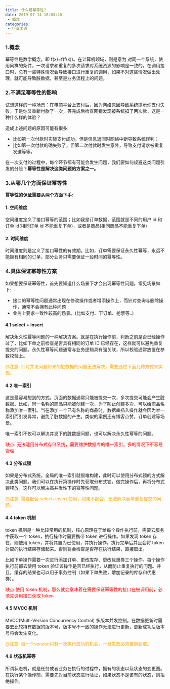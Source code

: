 ```yaml
---
title: 什么是幂等性?
date: 2019-07-14 18:03:40
 - 概念
categories:
 - 行业术语
---
```



### 1.概念
幂等性是数学概念，即 f(x)=f(f(x))。在计算机领域，则是意为 对同一个系统，使用同样的条件，一次请求和重复的多次请求对系统资源的影响是一致的。在调用接口时，总有一些特殊情况会导致接口进行重复的调用，如果不对这些情况做出处理，就可能导致脏数据，甚至是业务流程上的问题。

### 2.不满足幂等性的影响

试想这样的一种场景：在电商平台上支付后，因为网络原因导致系统提示你支付失败，于是你又重新付款了一次，等完成后检查网银发现被系统扣了两次款，这是一种什么样的体验？

造成上述问题的原因可能有很多:
- 比如第一次付款时实际支付成功，但是信息返回时网络中断导致系统误判；
- 比如第一次付款的确失败了，但第二次付款时发生意外，导致支付请求被重复发送等等。

在一次支付的过程中，每个环节都有可能会发生问题，我们要如何规避这类问题引发的分险？**幂等性是解决这类问题的方案之一。**

### 3.从哪几个方面保证幂等性

**幂等性的保证需要从两个方面下手:**
#### 1. 空间维度
空间维度定义了接口幂等的范围；比如我是订单数据，范围就是不同的用户 id 和订单 id(相同订单 id 不能重复下单)，或者是商品(相同商品不能重复下单)

#### 2. 时间维度
时间维度则是定义了接口幂性的有效期。比如，订单需要保证永久性幂等，永远不能拥有相同的订单，部分业务只需要保证一段时间的幂等性。

### 4.具体保证幂等性方案
如果想要保证幂等性，首先要知道什么场景下才会出现幂等性问题。常见场景如下:
- 接口的幂等性问题通常出现在修改操作或者增添操作上，而针对查询与删除操作，通常不会拥有此种问题
- 业务上要求一致性较高的场景。(比如支付、下订单、抢票等..) 


#### 4.1 select + insert
解决永久性幂等问题的一种解决方案。就是在执行操作前，判断之前是否已经操作过了，比如下单之前检查是否具有相同的订单 ID 已经存在，这样就可以避免重复提交的问题。永久性幂等问题通常与业务逻辑具有强关联，所以校验通常放置在参数校验上。

<font color=orange>@注意: 针对并发问题带来的脏数据的问题无法解决，需要通过下面几种方式来实现。</font>

#### 4.2 唯一索引
这是最容易想到的方式。页面的数据通常只能被提交一次，多次提交可能会产生脏数据。比如，同一名称的商品只能被创建一次，为了防止创建多次，可以给商品名称添加唯一索引。当在添加一个已有名称的商品时，数据库插入操作就会因为唯一索引而引发异常，避免了脏数据的产生。类似的案例还有博客点赞，订单创建等场景。

唯一索引不仅可以解决并发下的脏数据问题，也可以解决永久性幂等的问题。

<font color=red>缺点:  无法适用分布式存储系统，需要维护数据库的唯一索引，多的情况下不容易管理</font>

#### 4.3 分布式锁

如果是分布式系统，全局的唯一索引就很难构建，此时可以使用分布式锁的方式解决此类问题。我们可以在执行第操作时先获取分布式锁，做完操作后，再将分布式锁释放。这样可以解决高并发性下的幂等性问题。

<font color=orange>@注意: 需要配合 select+insert 使用，如果不配合，无法解决表单重复提交的问题。</font>


#### 4.4 token 机制

token 机制是一种比较常用的机制，核心原理在于给每个操作执行前，需要去服务中获取一个 token，执行操作时需要携带 token 进行操作。如果发现 token 存在，则使用 token，并将其置为已使用，并执行操作，执行完毕后并且会将 token 对应的执行结果存储起来。否则将会检查是否存在执行结果，直接取出。

比如下单操作需要一次进行添加订单、更改库存、更改优惠券三个操作。每个操作执行前都去使用 token 验证该操作是否已经执行，从而防止重复执行的问题。并且，缓存的结果也可以用于事务控制（如果下单失败，增加记录的库存和优惠券）。

<font color=red>缺点:使用 token 机制，那么就会意味着在需要保证幂等性的接口在被调用前，必须先调用接口获取 token</font>

#### 4.5 MVCC 机制
MVCC(Multi-Version Concurrency Control) 多版本并发控制。在数据更新时需要去比较持有数据的版本号，版本号不一致的操作无法进行更新，更新成功后版本号将会发生变化。

<font color=orange>@注意: 每一个version只有一次执行成功的机会，一旦失败必须重新获取。</font>

#### 4.6 状态机幂等
所谓状态机，就是任务或者业务在执行的过程中，拥有的状态以及状态的变更图。在执行某个操作前，需要先对当前状态进行验证，如果状态不是该有的状态，则拒绝操作。